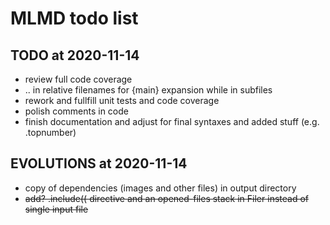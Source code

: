 # MLMD todo list

## TODO at 2020-11-14

- review full code coverage
- .. in relative filenames for {main} expansion while in subfiles
- rework and fullfill unit tests and code coverage
- polish comments in code
- finish documentation and adjust for final syntaxes and added stuff (e.g. .topnumber)

## EVOLUTIONS at 2020-11-14

- copy of dependencies (images and other files) in output directory
- ~~add? .include(( directive and an opened-files stack in Filer instead of single input file~~